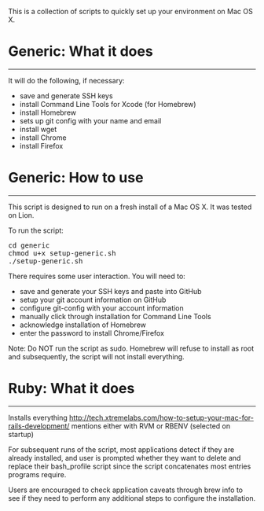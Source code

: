 This is a collection of scripts to quickly set up your environment on Mac OS X.

# Generic: What it does
--------------
It will do the following, if necessary:
* save and generate SSH keys
* install Command Line Tools for Xcode (for Homebrew)
* install Homebrew
* sets up git config with your name and email
* install wget
* install Chrome
* install Firefox


# Generic: How to use
------------

This script is designed to run on a fresh install of a Mac OS X. It was tested on Lion.

To run the script:
<pre>cd generic
chmod u+x setup-generic.sh
./setup-generic.sh</pre>


There requires some user interaction. You will need to:
* save and generate your SSH keys and paste into GitHub
* setup your git account information on GitHub
* configure git-config with your account information
* manually click through installation for Command Line Tools
* acknowledge installation of Homebrew
* enter the password to install Chrome/Firefox

Note: Do NOT run the script as sudo. Homebrew will refuse to install as root and subsequently, the script will not install everything.

# Ruby: What it does
-------------
Installs everything http://tech.xtremelabs.com/how-to-setup-your-mac-for-rails-development/ mentions either with RVM or RBENV (selected on startup)

For subsequent runs of the script, most applications detect if they are already installed, and user is prompted whether they want to delete and replace their bash_profile script since the script concatenates most entries programs require.

Users are encouraged to check application caveats through brew info <application name> to see if they need to perform any additional steps to configure the installation. 

